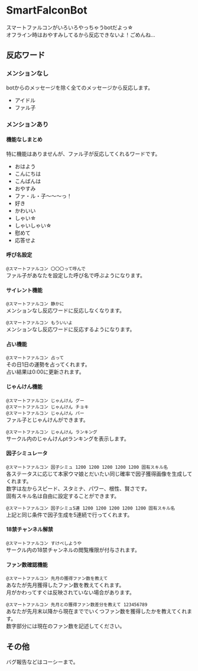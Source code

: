 # SmartFalconBot
スマートファルコンがいろいろやっちゃうbotだよっ☆  
オフライン時はおやすみしてるから反応できないよ！ごめんね...  


## 反応ワード

### メンションなし
botからのメッセージを除く全てのメッセージから反応します。  

- アイドル
- ファル子

### メンションあり

#### 機能なしまとめ
特に機能はありませんが、ファル子が反応してくれるワードです。  

- おはよう
- こんにちは
- こんばんは
- おやすみ
- ファ・ル・子～～～っ！
- 好き
- かわいい
- しゃい☆
- しゃいしゃい☆
- 慰めて
- 応答せよ

  
#### 呼び名設定
```@スマートファルコン 〇〇〇って呼んで```  
ファル子があなたを設定した呼び名で呼ぶようになります。  

  
#### サイレント機能
```@スマートファルコン 静かに```  
メンションなし反応ワードに反応しなくなります。  

```@スマートファルコン もういいよ```  
メンションなし反応ワードに反応するようになります。  

  
#### 占い機能
```@スマートファルコン 占って```  
その日1日の運勢を占ってくれます。  
占い結果は0:00に更新されます。  

  
#### じゃんけん機能
```@スマートファルコン じゃんけん グー```  
```@スマートファルコン じゃんけん チョキ```  
```@スマートファルコン じゃんけん パー```  
ファル子とじゃんけんができます。  

```@スマートファルコン じゃんけん ランキング```  
サークル内のじゃんけんptランキングを表示します。  

  
#### 因子シミュレータ
```@スマートファルコン 因子シミュ 1200 1200 1200 1200 1200 固有スキル名```  
各ステータスに応じて本家ウマ娘とだいたい同じ確率で因子獲得画像を生成してくれます。  
数字は左からスピード、スタミナ、パワー、根性、賢さです。  
固有スキル名は自由に設定することができます。  

```@スマートファルコン 因子シミュ5連 1200 1200 1200 1200 1200 固有スキル名```  
上記と同じ条件で因子生成を5連続で行ってくれます。  

  
#### 18禁チャンネル解禁
```@スマートファルコン すけべしようや```  
サークル内の18禁チャンネルの閲覧権限が付与されます。  

  
#### ファン数確認機能
```@スマートファルコン 先月の獲得ファン数を教えて```  
あなたが先月獲得したファン数を教えてくれます。  
月がかわってすぐは反映されていない場合があります。  

```@スマートファルコン 先月との獲得ファン数差分を教えて 123456789```  
あなたが先月末以降から現在まででいくつファン数を獲得したかを教えてくれます。  
数字部分には現在のファン数を記述してください。  

  
## その他
バグ報告などはコーシーまで。  
